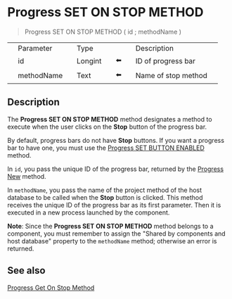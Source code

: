 # Progress SET ON STOP METHOD

> Progress SET ON STOP METHOD ( id ; methodName )

|     |     |     |     |     |     |     |     |     |
| --- | --- | --- | --- | --- | --- | --- | --- | --- |
|     | Parameter |     | Type |     |     |     | Description |     |
|     | id  |     | Longint |     | ⬅️ |     | ID of progress bar |     |
|     | methodName |     | Text |     | ⬅️ |     | Name of stop method |     |

## Description

The **Progress SET ON STOP METHOD** method designates a method to execute when the user clicks on the **Stop** button of the progress bar.

By default, progress bars do not have **Stop** buttons. If you want a progress bar to have one, you must use the [Progress SET BUTTON ENABLED](Progress%20SET%20BUTTON%20ENABLED.md) method.

In `id`, you pass the unique ID of the progress bar, returned by the [Progress New](Progress%20New.md) method.

In `methodName`, you pass the name of the project method of the host database to be called when the **Stop** button is clicked. This method receives the unique ID of the progress bar as its first parameter. Then it is executed in a new process launched by the component.

**Note**: Since the **Progress SET ON STOP METHOD** method belongs to a component, you must remember to assign the "Shared by components and host database" property to the `methodName` method; otherwise an error is returned.

## See also

[Progress Get On Stop Method](Progress%20Get%20On%20Stop%20Method.md)
